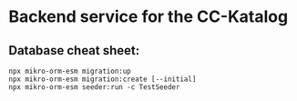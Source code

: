 # Backend service for the CC-Katalog

## Database cheat sheet:

    npx mikro-orm-esm migration:up
    npx mikro-orm-esm migration:create [--initial]
    npx mikro-orm-esm seeder:run -c TestSeeder
